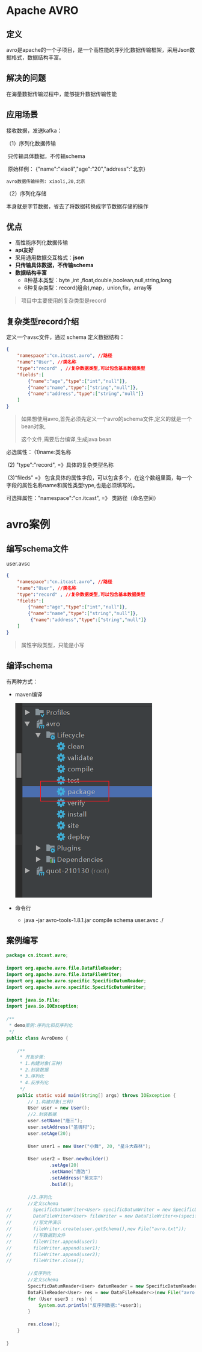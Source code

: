 # Apache AVRO

## 定义

avro是apache的一个子项目，是一个高性能的序列化数据传输框架，采用Json数据格式，数据结构丰富。

## 解决的问题

在海量数据传输过程中，能够提升数据传输性能

## 应用场景

接收数据，发送kafka：

（1）序列化数据传输 

​	只传输具体数据，不传输schema

​    原始样例：  {"name":"xiaoli","age":"20","address":"北京}

    avro数据传输样例: xiaoli,20,北京

（2）序列化存储

本身就是字节数据，省去了将数据转换成字节数据存储的操作



## 优点

- 高性能序列化数据传输
- **api友好**
- 采用通用数据交互格式：**json**
- **只传输具体数据，不传输schema**
- **数据结构丰富**
  - 8种基本类型：byte ,int ,float,double,boolean,null,string,long
  - 6种复杂类型：record(组合),map，union,fix，array等

> 项目中主要使用的复杂类型是record



## 复杂类型record介绍

定义一个avsc文件，通过 schema 定义数据结构：

~~~json
{ 
    "namespace":"cn.itcast.avro", //路径
    "name":"User", //类名称
    "type":"record" , //复杂数据类型,可以包含基本数据类型
    "fields":[
        {"name":"age","type":["int","null"]},
        {"name":"name","type":["string","null"]},
        {"name":"address","type":["string","null"]}
    ]
}
~~~

> 如果想使用avro,首先必须先定义一个avro的schema文件,定义的就是一个bean对象,
>
> 这个文件,需要后台编译,生成java bean

必选属性： (1)name:类名称

​                    (2) "type":"record",   =》具体的复杂类型名称                    

​                    (3)“fileds”   =》 包含具体的属性字段，可以包含多个，在这个数组里面，每一个字段的属性名称name和属性类型type,也是必须填写的。

可选择属性："namespace":"cn.itcast", =》 类路径（命名空间）

# avro案例

## 编写schema文件

user.avsc

~~~json
{ 
    "namespace":"cn.itcast.avro", //路径
    "name":"User", //类名称
    "type":"record" , //复杂数据类型,可以包含基本数据类型
    "fields":[
        {"name":"age","type":["int","null"]},
        {"name":"name","type":["string","null"]},
         {"name":"address","type":["string","null"]}
    ]
}
~~~

> 属性字段类型，只能是小写

## 编译schema

有两种方式：

- maven编译

  ![image-20210130151557731](images/image-20210130151557731.png)

- 命令行

  - java -jar avro-tools-1.8.1.jar compile schema user.avsc ./

  

## 案例编写

~~~java
package cn.itcast.avro;

import org.apache.avro.file.DataFileReader;
import org.apache.avro.file.DataFileWriter;
import org.apache.avro.specific.SpecificDatumReader;
import org.apache.avro.specific.SpecificDatumWriter;

import java.io.File;
import java.io.IOException;

/**
 * demo案例:序列化和反序列化
 */
public class AvroDemo {

    /**
     * 开发步骤:
     * 1.构建对象(三种)
     * 2.封装数据
     * 3.序列化
     * 4.反序列化
     */
    public static void main(String[] args) throws IOException {
        // 1.构建对象(三种)
        User user = new User();
        //2.封装数据
        user.setName("唐三");
        user.setAddress("圣魂村");
        user.setAge(20);

        User user1 = new User("小舞", 20, "星斗大森林");

        User user2 = User.newBuilder()
                .setAge(20)
                .setName("唐浩")
                .setAddress("昊天宗")
                .build();

        //3.序列化
        //定义schema
//        SpecificDatumWriter<User> specificDatumWriter = new SpecificDatumWriter<>(User.class);
//        DataFileWriter<User> fileWriter = new DataFileWriter<>(specificDatumWriter);
//        //写文件演示
//        fileWriter.create(user.getSchema(),new File("avro.txt"));
//        //写数据到文件
//        fileWriter.append(user);
//        fileWriter.append(user1);
//        fileWriter.append(user2);
//        fileWriter.close();

        //反序列化
        //定义schema
        SpecificDatumReader<User> datumReader = new SpecificDatumReader<>(User.class);
        DataFileReader<User> res = new DataFileReader<>(new File("avro.txt"), datumReader);
        for (User user3 : res) {
            System.out.println("反序列数据:"+user3);
        }

        res.close();
    }

}

~~~

## 